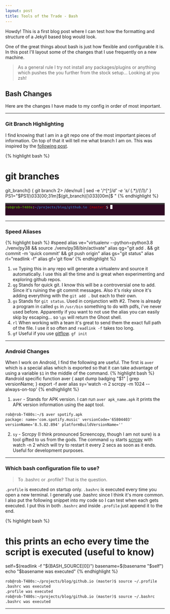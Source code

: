 ```yaml
---
layout: post
title: Tools of the Trade - Bash
---
```



<div class="message">
  Howdy! This is a first blog post where I can test how the formatting and structure of a Jekyll based blog would look.
</div>

One of the great things about bash is just how flexible and configurable it is. In this post I'll layout some of the changes that I use frequently on a new machine.

> As a general rule I try not install any packages/plugins or anything which pushes the you further from the stock setup... Looking at you zsh!



## Bash Changes

Here are the changes I have made to my config in order of most important. 


-----

### Git Branch Highlighting

I find knowing that I am in a git repo one of the most important pieces of information. On top of that it will tell me what branch I am on. This was inspired by the [following post](https://www.shellhacks.com/show-git-branch-terminal-command-prompt).

{% highlight bash %}
# git branches
git_branch() {
  git branch 2> /dev/null | sed -e '/^[^*]/d' -e 's/* \(.*\)/(\1)/'
}
PS1="$PS1\[\033[00;31m\]\$(git_branch)\[\033[00m\]\$ "
{% endhighlight %}

![image of commandline](public/git_branch.png)

-----


### Speed Aliases

{% highlight bash %}
#speed
alias ve="virtualenv --python=python3.8 ./venv/py38 && source ./venv/py38/bin/activate"
alias qg="git add . && git commit -m 'quick commit' && git push origin"
alias gs="git status"
alias rl="readlink -f"
alias gf='git flow'
{% endhighlight %}

1. `ve` Typing this in any repo will generate a virtualenv and source it automatically. I use this all the time and is great when experimenting and exploring github repos.
2. `qg` Stands for quick git. I know this will be a controversial one to add. Since it's ruining the git commit messages. Also it's risky since it's adding everything with the `git add .` but each to their own.
3. `gs` Stands for `git status`. Used in conjunction with #2. There is already a program in called `gs` in `/usr/bin` something to do with pdfs, i've never used before. Apparently if you want to not use the alias you can easily skip by escaping... so `\gs` will return the Ghost shell.
4. `rl` When working with a team it's great to send them the exact full path of the file. I use it so often and `readlink -f` takes too long.
5. `gf` Useful if you use [gitflow](http://danielkummer.github.io/git-flow-cheatsheet/). `gf init`

-----

### Android Changes

When I work on Android, I find the following are useful. The first is `aver` which is a special alias which is exported so that it can take advantage of using a variable `$1` in the middle of the command. 
{% highlight bash %}
#android specific
function aver { aapt dump badging "$1" | grep versionName; }
export -f aver
alias sy='watch -n 2 scrcpy -m 1024 --always-on-top'
{% endhighlight %}

1. `aver` - Stands for APK version. I can run `aver apk_name.apk` it prints the APK version information using the aapt tool.

```
rob@rob-T480s:~/$ aver spotify.apk 
package: name='com.spotify.music' versionCode='65804403' versionName='8.5.82.894' platformBuildVersionName=''
```

2. `sy` - Scrcpy (I think pronounced Screencopy, though I am not sure) is a tool gifted to us from the gods. The command `sy` starts [scrcpy](https://github.com/Genymobile/scrcpy) with watch -n 2 which will try to restart it every 2 secs as soon as it ends. Useful for development purposes.

-----

### Which bash configuration file to use?

> To .bashrc or .profile? That is the question.

`.profile` is executed on startup only. `.bashrc` is executed every time you open a new terminal. I generally use .bashrc since I think it's more common. I also put the following snippet into my code so I can test when each gets executed. I put this in both `.bashrc` and inside `.profile` just append it to the end.

{% highlight bash %}
# this prints an echo every time the script is executed (useful to know)
self=$(readlink -f "${BASH_SOURCE[0]}")
basename=$(basename "$self")
echo "$basename was executed"
{% endhighlight %}

```
rob@rob-T480s:~/projects/blog/github.io (master)$ source ~/.profile 
.bashrc was executed
.profile was executed
rob@rob-T480s:~/projects/blog/github.io (master)$ source ~/.bashrc 
.bashrc was executed
```


-----

